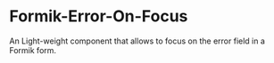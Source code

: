 # Formik-Error-On-Focus
An Light-weight component that allows to focus on the error field in a Formik form.
